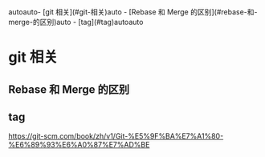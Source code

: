 <!-- TOC -->autoauto- [git 相关](#git-相关)auto    - [Rebase 和 Merge 的区别](#rebase-和-merge-的区别)auto    - [tag](#tag)autoauto<!-- /TOC -->

# git 相关

## Rebase 和 Merge 的区别


## tag

https://git-scm.com/book/zh/v1/Git-%E5%9F%BA%E7%A1%80-%E6%89%93%E6%A0%87%E7%AD%BE

